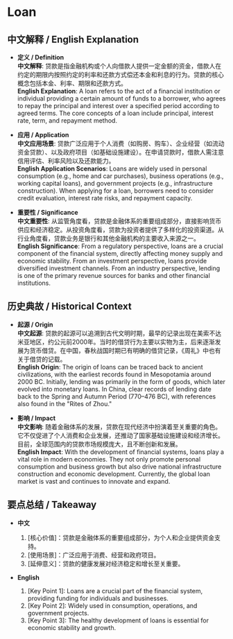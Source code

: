 # Loan

## 中文解释 / English Explanation

* **定义 / Definition**  
  **中文解释**: 贷款是指金融机构或个人向借款人提供一定金额的资金，借款人在约定的期限内按照约定的利率和还款方式偿还本金和利息的行为。贷款的核心概念包括本金、利率、期限和还款方式。  
  **English Explanation**: A loan refers to the act of a financial institution or individual providing a certain amount of funds to a borrower, who agrees to repay the principal and interest over a specified period according to agreed terms. The core concepts of a loan include principal, interest rate, term, and repayment method.

* **应用 / Application**  
  **中文应用场景**: 贷款广泛应用于个人消费（如购房、购车）、企业经营（如流动资金贷款）、以及政府项目（如基础设施建设）。在申请贷款时，借款人需注意信用评估、利率风险以及还款能力。  
  **English Application Scenarios**: Loans are widely used in personal consumption (e.g., home and car purchases), business operations (e.g., working capital loans), and government projects (e.g., infrastructure construction). When applying for a loan, borrowers need to consider credit evaluation, interest rate risks, and repayment capacity.

* **重要性 / Significance**  
  **中文重要性**: 从监管角度看，贷款是金融体系的重要组成部分，直接影响货币供应和经济稳定。从投资角度看，贷款为投资者提供了多样化的投资渠道。从行业角度看，贷款业务是银行和其他金融机构的主要收入来源之一。  
  **English Significance**: From a regulatory perspective, loans are a crucial component of the financial system, directly affecting money supply and economic stability. From an investment perspective, loans provide diversified investment channels. From an industry perspective, lending is one of the primary revenue sources for banks and other financial institutions.

## 历史典故 / Historical Context

* **起源 / Origin**  
  **中文起源**: 贷款的起源可以追溯到古代文明时期，最早的记录出现在美索不达米亚地区，约公元前2000年。当时的借贷行为主要以实物为主，后来逐渐发展为货币借贷。在中国，春秋战国时期已有明确的借贷记录，《周礼》中也有关于借贷的记载。  
  **English Origin**: The origin of loans can be traced back to ancient civilizations, with the earliest records found in Mesopotamia around 2000 BC. Initially, lending was primarily in the form of goods, which later evolved into monetary loans. In China, clear records of lending date back to the Spring and Autumn Period (770–476 BC), with references also found in the "Rites of Zhou."

* **影响 / Impact**  
  **中文影响**: 随着金融体系的发展，贷款在现代经济中扮演着至关重要的角色。它不仅促进了个人消费和企业发展，还推动了国家基础设施建设和经济增长。目前，全球范围内的贷款市场规模庞大，且不断创新和发展。  
  **English Impact**: With the development of financial systems, loans play a vital role in modern economies. They not only promote personal consumption and business growth but also drive national infrastructure construction and economic development. Currently, the global loan market is vast and continues to innovate and expand.

## 要点总结 / Takeaway

* **中文**  
  1. [核心价值]：贷款是金融体系的重要组成部分，为个人和企业提供资金支持。
  2. [使用场景]：广泛应用于消费、经营和政府项目。
  3. [延伸意义]：贷款的健康发展对经济稳定和增长至关重要。

* **English**  
  1. [Key Point 1]: Loans are a crucial part of the financial system, providing funding for individuals and businesses.
  2. [Key Point 2]: Widely used in consumption, operations, and government projects.
  3. [Key Point 3]: The healthy development of loans is essential for economic stability and growth.